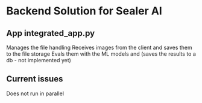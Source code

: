 # Backend Solution for Sealer AI

## App integrated_app.py

Manages the file handling
Receives images from the client and saves them to the file storage
Evals them with the ML models and (saves the results to a db - not implemented yet)

## Current issues

Does not run in parallel 
